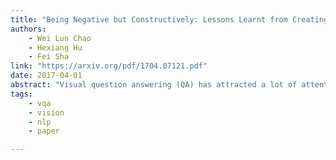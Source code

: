 ```yaml
---
title: "Being Negative but Constructively: Lessons Learnt from Creating Better Visual Question Answering Datasets"
authors:
    - Wei Lun Chao
    - Hexiang Hu
    - Fei Sha
link: "https://arxiv.org/pdf/1704.07121.pdf"
date: 2017-04-01
abstract: "Visual question answering (QA) has attracted a lot of attention lately, seen essentially as a form of (visual) Turing test that artificial intelligence should strive to achieve. In this paper, we study a crucial component of this task: how can we design good datasets for the task? We focus on the design of multiple-choice based datasets where the learner has to select the right answer from a set of candidate ones including the target (i.e. the correct one) and the decoys (i.e. the incorrect ones). Through careful analysis of the results attained by state-of-the-art learning models and human annotators on existing datasets, we show the design of the decoy answers has a significant impact on how and what the learning models learn from the datasets. In particular, the resulting learner can ignore the visual information, the question, or the both while still doing well on the task. Inspired by this, we propose automatic procedures to remedy such design deficiencies. We apply the procedures to re-construct decoy answers for two popular visual QA datasets as well as to create a new visual QA dataset from the Visual Genome project, resulting in the largest dataset for this task. Extensive empirical studies show that the design deficiencies have been alleviated in the remedied datasets and the performance on them is likely a more faithful indicator of the difference among learning models. The datasets are released and publicly available via on Github."
tags:
    - vqa
    - vision
    - nlp
    - paper

---
```

